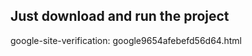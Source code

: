 <html>
<head>
    <!-- Other meta tags and elements may be present here -->
    <meta name="google-site-verification" content="rz333xaYbEvECp2QE_H1NycUNAEGx-ffxwiG9mATW_8" />
    <!-- Other meta tags and elements may be present here -->
</head>
  <body>
    <h2> Just download and run the project </h2>
    <meta name="google-site-verification" content="rz333xaYbEvECp2QE_H1NycUNAEGx-ffxwiG9mATW_8" />
    google-site-verification: google9654afebefd56d64.html
  </body>
</html>

